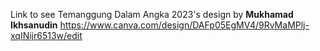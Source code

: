 Link to see Temanggung Dalam Angka 2023's design by <b>Mukhamad Ikhsanudin</b>
<href>https://www.canva.com/design/DAFp05EgMV4/9RvMaMPlj-xqINijr6513w/edit</href>
